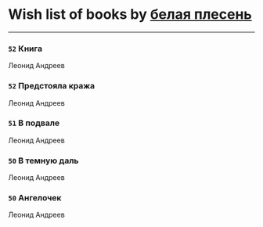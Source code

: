 # Wish list of books by [белая плесень](https://plus.google.com/104448632954411726505)
---

### `52` Книга
Леонид Андреев

### `52` Предстояла кража
Леонид Андреев

### `51` В подвале
Леонид Андреев

### `50` В темную даль
Леонид Андреев

### `50` Ангелочек
Леонид Андреев

